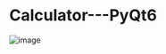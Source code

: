 # Calculator---PyQt6


![image](https://github.com/PetusoTwo/Calculator---PyQt6/assets/96096173/83ccfc36-ad38-446c-8271-120e30b9b7ac)


<h2></h2>
